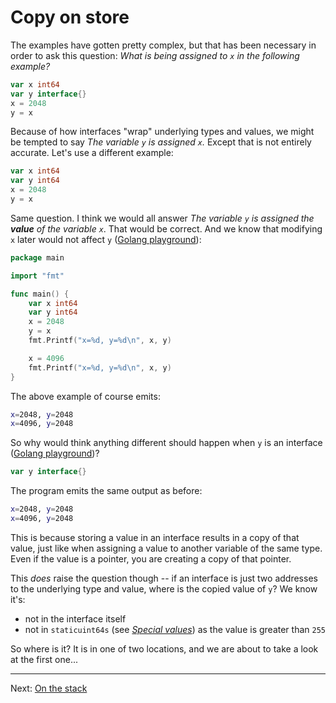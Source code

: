 # Copy on store

The examples have gotten pretty complex, but that has been necessary in order to ask this question: _What is being assigned to `x` in the following example?_

```go
var x int64
var y interface{}
x = 2048
y = x
```

Because of how interfaces "wrap" underlying types and values, we might be tempted to say _The variable `y` is assigned `x`._ Except that is not entirely accurate. Let's use a different example:

```go
var x int64
var y int64
x = 2048
y = x
```

Same question. I think we would all answer _The variable `y` is assigned the _**value**_ of the variable `x`_. That would be correct. And we know that modifying `x` later would not affect `y` ([Golang playground](https://go.dev/play/p/jYC8OO5a02a)):

```go
package main

import "fmt"

func main() {
	var x int64
	var y int64
	x = 2048
	y = x
	fmt.Printf("x=%d, y=%d\n", x, y)

	x = 4096
	fmt.Printf("x=%d, y=%d\n", x, y)
}
```

The above example of course emits:

```bash
x=2048, y=2048
x=4096, y=2048
```

So why would think anything different should happen when `y` is an interface ([Golang playground](https://go.dev/play/p/Gcs91tBp09T))?

```go
var y interface{}
```

The program emits the same output as before:

```bash
x=2048, y=2048
x=4096, y=2048
```

This is because storing a value in an interface results in a copy of that value, just like when assigning a value to another variable of the same type. Even if the value is a pointer, you are creating a copy of that pointer.

This _does_ raise the question though -- if an interface is just two addresses to the underlying type and value, where is the copied value of `y`? We know it's:

* not in the interface itself
* not in `staticuint64s` (see [_Special values_](./07-special-values.md)) as the value is greater than `255`

So where is it? It is in one of two locations, and we are about to take a look at the first one...

---

Next: [On the stack](./09-on-the-stack.md)
